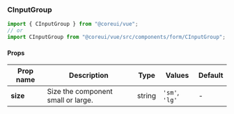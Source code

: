 ### CInputGroup

```jsx
import { CInputGroup } from "@coreui/vue";
// or
import CInputGroup from "@coreui/vue/src/components/form/CInputGroup";
```

#### Props

| Prop name | Description                        | Type   | Values         | Default |
| --------- | ---------------------------------- | ------ | -------------- | ------- |
| **size**  | Size the component small or large. | string | `'sm'`, `'lg'` | -       |
